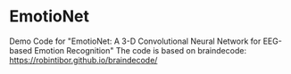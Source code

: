 # EmotioNet
Demo Code for "EmotioNet: A 3-D Convolutional Neural Network for EEG-based Emotion Recognition"
The code is based on braindecode: https://robintibor.github.io/braindecode/

